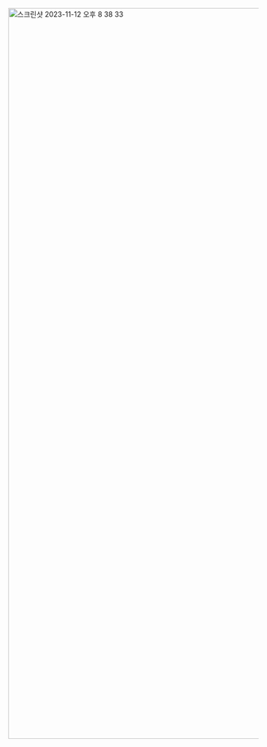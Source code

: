 <p>

<img width="1470" alt="스크린샷 2023-11-12 오후 8 38 33" src="https://github.com/engelhyunji/my-react-app/assets/145903783/4a7fc40d-23a4-4dd8-a92d-70f5235ea58c">

</p>
